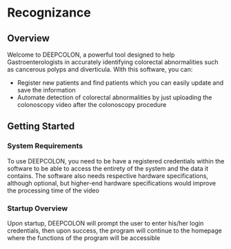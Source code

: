 # Recognizance 

## Overview
Welcome to DEEPCOLON, a powerful tool designed to help Gastroenterologists in accurately identifying colorectal abnormalities such as cancerous polyps and diverticula. With this software, you can:
- Register new patients and find patients which you can easily update and save the information
- Automate detection of colorectal abnormalities by just uploading the colonoscopy video after the colonoscopy procedure



## Getting Started

### System Requirements
To use DEEPCOLON, you need to be have a registered credentials within the software to be able to access the entirety of the system and the data it contains. The software also needs respective hardware specifications, although optional, but higher-end hardware specifications would improve the processing time of the video



### Startup Overview
Upon startup, DEEPCOLON will prompt the user to enter his/her login credentials, then upon success, the program will continue to the homepage where the functions of the program will be accessible





